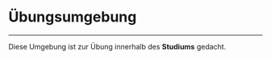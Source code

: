 # Übungsumgebung
***
Diese Umgebung ist zur Übung innerhalb des **Studiums** gedacht.

[^1]: Paul Drux.
